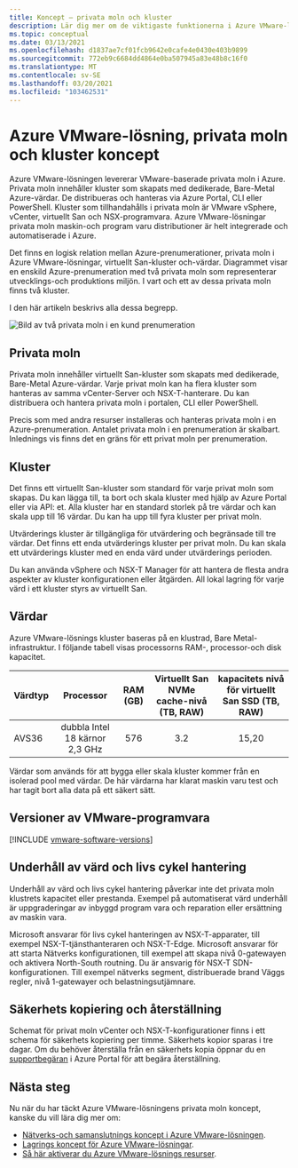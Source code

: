 ```yaml
---
title: Koncept – privata moln och kluster
description: Lär dig mer om de viktigaste funktionerna i Azure VMware-lösningen program varu definierade Data Center och vSphere-kluster.
ms.topic: conceptual
ms.date: 03/13/2021
ms.openlocfilehash: d1837ae7cf01fcb9642e0cafe4e0430e403b9899
ms.sourcegitcommit: 772eb9c6684dd4864e0ba507945a83e48b8c16f0
ms.translationtype: MT
ms.contentlocale: sv-SE
ms.lasthandoff: 03/20/2021
ms.locfileid: "103462531"
---
```

#  <a name="azure-vmware-solution-private-cloud-and-cluster-concepts"></a>Azure VMware-lösning, privata moln och kluster koncept

Azure VMware-lösningen levererar VMware-baserade privata moln i Azure. Privata moln innehåller kluster som skapats med dedikerade, Bare-Metal Azure-värdar. De distribueras och hanteras via Azure Portal, CLI eller PowerShell.  Kluster som tillhandahålls i privata moln är VMware vSphere, vCenter, virtuellt San och NSX-programvara. Azure VMware-lösningar privata moln maskin-och program varu distributioner är helt integrerade och automatiserade i Azure.

Det finns en logisk relation mellan Azure-prenumerationer, privata moln i Azure VMware-lösningar, virtuellt San-kluster och-värdar. Diagrammet visar en enskild Azure-prenumeration med två privata moln som representerar utvecklings-och produktions miljön.  I vart och ett av dessa privata moln finns två kluster. 

I den här artikeln beskrivs alla dessa begrepp.

![Bild av två privata moln i en kund prenumeration](./media/hosts-clusters-private-clouds-final.png)


## <a name="private-clouds"></a>Privata moln

Privata moln innehåller virtuellt San-kluster som skapats med dedikerade, Bare-Metal Azure-värdar. Varje privat moln kan ha flera kluster som hanteras av samma vCenter-Server och NSX-T-hanterare. Du kan distribuera och hantera privata moln i portalen, CLI eller PowerShell. 

Precis som med andra resurser installeras och hanteras privata moln i en Azure-prenumeration. Antalet privata moln i en prenumeration är skalbart. Inlednings vis finns det en gräns för ett privat moln per prenumeration.

## <a name="clusters"></a>Kluster
Det finns ett virtuellt San-kluster som standard för varje privat moln som skapas. Du kan lägga till, ta bort och skala kluster med hjälp av Azure Portal eller via API: et.  Alla kluster har en standard storlek på tre värdar och kan skala upp till 16 värdar. Du kan ha upp till fyra kluster per privat moln.

Utvärderings kluster är tillgängliga för utvärdering och begränsade till tre värdar. Det finns ett enda utvärderings kluster per privat moln. Du kan skala ett utvärderings kluster med en enda värd under utvärderings perioden.

Du kan använda vSphere och NSX-T Manager för att hantera de flesta andra aspekter av kluster konfigurationen eller åtgärden. All lokal lagring för varje värd i ett kluster styrs av virtuellt San.

## <a name="hosts"></a>Värdar

Azure VMware-lösnings kluster baseras på en klustrad, Bare Metal-infrastruktur. I följande tabell visas processorns RAM-, processor-och disk kapacitet.

| Värdtyp              |             Processor             |   RAM (GB)   |  Virtuellt San NVMe cache-nivå (TB, RAW)  |  kapacitets nivå för virtuellt San SSD (TB, RAW)  |
| :---                   |            :---:            |    :---:     |               :---:              |                :---:               |
| AVS36          |  dubbla Intel 18 kärnor 2,3 GHz  |     576      |                3.2               |                15,20               |

Värdar som används för att bygga eller skala kluster kommer från en isolerad pool med värdar. De här värdarna har klarat maskin varu test och har tagit bort alla data på ett säkert sätt. 

## <a name="vmware-software-versions"></a>Versioner av VMware-programvara

[!INCLUDE [vmware-software-versions](includes/vmware-software-versions.md)]


## <a name="host-maintenance-and-lifecycle-management"></a>Underhåll av värd och livs cykel hantering

Underhåll av värd och livs cykel hantering påverkar inte det privata moln klustrets kapacitet eller prestanda.  Exempel på automatiserat värd underhåll är uppgraderingar av inbyggd program vara och reparation eller ersättning av maskin vara.

Microsoft ansvarar för livs cykel hanteringen av NSX-T-apparater, till exempel NSX-T-tjänsthanteraren och NSX-T-Edge. Microsoft ansvarar för att starta Nätverks konfigurationen, till exempel att skapa nivå 0-gatewayen och aktivera North-South routning. Du är ansvarig för NSX-T SDN-konfigurationen. Till exempel nätverks segment, distribuerade brand Väggs regler, nivå 1-gatewayer och belastningsutjämnare.

## <a name="backup-and-restoration"></a>Säkerhets kopiering och återställning

Schemat för privat moln vCenter och NSX-T-konfigurationer finns i ett schema för säkerhets kopiering per timme.  Säkerhets kopior sparas i tre dagar. Om du behöver återställa från en säkerhets kopia öppnar du en [supportbegäran](https://rc.portal.azure.com/#create/Microsoft.Support) i Azure Portal för att begära återställning.

## <a name="next-steps"></a>Nästa steg

Nu när du har täckt Azure VMware-lösningens privata moln koncept, kanske du vill lära dig mer om: 

- [Nätverks-och samanslutnings koncept i Azure VMware-lösningen](concepts-networking.md).
- [Lagrings koncept för Azure VMware-lösningar](concepts-storage.md).
- [Så här aktiverar du Azure VMware-lösnings resurser](enable-azure-vmware-solution.md).

<!-- LINKS - internal -->
[concepts-networking]: ./concepts-networking.md

<!-- LINKS - external-->
[VCSA versions]: https://kb.vmware.com/s/article/2143838
[ESXi versions]: https://kb.vmware.com/s/article/2143832
[vSAN versions]: https://kb.vmware.com/s/article/2150753

